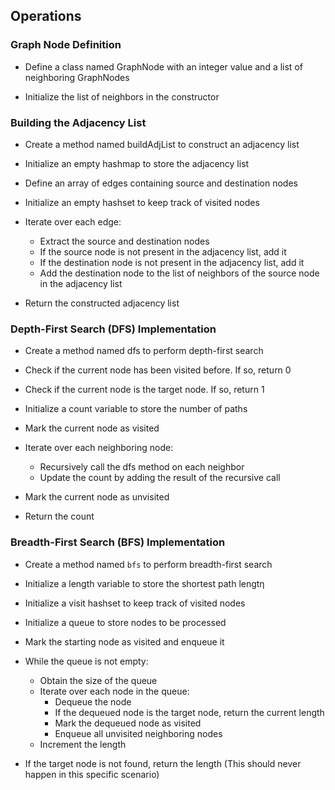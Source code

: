 ## Operations

### Graph Node Definition
   - Define a class named GraphNode with an integer value and a list of neighboring GraphNodes

   - Initialize the list of neighbors in the constructor

### Building the Adjacency List
   - Create a method named buildAdjList to construct an adjacency list

   - Initialize an empty hashmap to store the adjacency list

   - Define an array of edges containing source and destination nodes

   - Initialize an empty hashset to keep track of visited nodes

   - Iterate over each edge:
     - Extract the source and destination nodes
     - If the source node is not present in the adjacency list, add it
     - If the destination node is not present in the adjacency list, add it
     - Add the destination node to the list of neighbors of the source node in the adjacency list

   - Return the constructed adjacency list

### Depth-First Search (DFS) Implementation
   - Create a method named dfs to perform depth-first search

   - Check if the current node has been visited before. If so, return 0

   - Check if the current node is the target node. If so, return 1

   - Initialize a count variable to store the number of paths

   - Mark the current node as visited

   - Iterate over each neighboring node:
     - Recursively call the dfs method on each neighbor
     - Update the count by adding the result of the recursive call

   - Mark the current node as unvisited

   - Return the count

### Breadth-First Search (BFS) Implementation
   - Create a method named `bfs` to perform breadth-first search

   - Initialize a length variable to store the shortest path lengtη

   - Initialize a visit hashset to keep track of visited nodes

   - Initialize a queue to store nodes to be processed

   - Mark the starting node as visited and enqueue it

   - While the queue is not empty:
     - Obtain the size of the queue
     - Iterate over each node in the queue:
       - Dequeue the node
       - If the dequeued node is the target node, return the current length
       - Mark the dequeued node as visited
       - Enqueue all unvisited neighboring nodes
     - Increment the length

   - If the target node is not found, return the length (This should never happen in this specific scenario)
